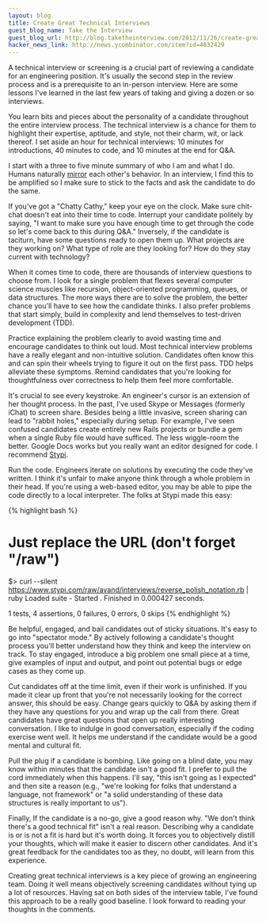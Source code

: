 ```yaml
---
layout: blog
title: Create Great Technical Interviews
guest_blog_name: Take the Interview
guest_blog_url: http://blog.taketheinterview.com/2012/11/26/create-great-technical-interviews/
hacker_news_link: http://news.ycombinator.com/item?id=4832429
---
```


A technical interview or screening is a crucial part of reviewing a candidate
for an engineering position. It's usually the second step in the review process
and is a prerequisite to an in-person interview. Here are some lessons I've
learned in the last few years of taking and giving a dozen or so interviews.

You learn bits and pieces about the personality of a candidate throughout the
entire interview process. The technical interview is a chance for them to
highlight their expertise, aptitude, and style, not their charm, wit, or lack
thereof. I set aside an hour for technical interviews: 10 minutes for
introductions, 40 minutes to code, and 10 minutes at the end for Q&A.

I start with a three to five minute summary of who I am and what I do. Humans
naturally [mirror][1] each other's behavior. In an interview, I find this
to be amplified so I make sure to stick to the facts and ask the candidate to
do the same.

If you've got a "Chatty Cathy," keep your eye on the clock. Make sure chit-chat
doesn't eat into their time to code. Interrupt your candidate politely by saying,
"I want to make sure you have enough time to get through the code so let's come
back to this during Q&A." Inversely, if the candidate is taciturn, have some
questions ready to open them up. What projects are they working on? What type
of role are they looking for? How do they stay current with technology?

When it comes time to code, there are thousands of interview questions to choose
from. I look for a single problem that flexes several computer science muscles
like recursion, object-oriented programming, queues, or data structures. The more
ways there are to solve the problem, the better chance you'll have to see how
the candidate thinks. I also prefer problems that start simply, build in complexity
and lend themselves to test-driven development (TDD).

Practice explaining the problem clearly to avoid wasting time and encourage
candidates to think out loud. Most technical interview problems have a really
elegant and non-intuitive solution. Candidates often know this and can spin
their wheels trying to figure it out on the first pass. TDD helps alleviate
these symptoms. Remind candidates that you're looking for thoughtfulness over
correctness to help them feel more comfortable.

It's crucial to see every keystroke. An engineer's cursor is an extension of
her thought process. In the past, I've used Skype or Messages (formerly iChat)
to screen share. Besides being a little invasive, screen sharing can lead to
"rabbit holes," especially during setup. For example, I've seen confused
candidates create entirely new Rails projects or bundle a gem when a single Ruby
file would have sufficed. The less wiggle-room the better. Google Docs works
but you really want an editor designed for code. I recommend [Stypi][2].

Run the code. Engineers iterate on solutions by executing the code they've written.
I think it's unfair to make anyone think through a whole problem in their head.
If you're using a web-based editor, you may be able to pipe the code directly
to a local interpreter. The folks at Stypi made this easy:

{% highlight bash %}
# Just replace the URL (don't forget "/raw")
$> curl --silent https://www.stypi.com/raw/avand/interviews/reverse_polish_notation.rb | ruby
Loaded suite -
Started
.
Finished in 0.000427 seconds.

1 tests, 4 assertions, 0 failures, 0 errors, 0 skips
{% endhighlight %}

Be helpful, engaged, and bail candidates out of sticky situations. It's easy to
go into "spectator mode." By actively following a candidate's thought process
you'll better understand how they think and keep the interview on track. To stay
engaged, introduce a big problem one small piece at a time, give examples of input
and output, and point out potential bugs or edge cases as they come up.

Cut candidates off at the time limit, even if their work is unfinished. If
you made it clear up front that you're not necessarily looking for the correct
answer, this should be easy. Change gears quickly to Q&A by asking them if they
have any questions for you and wrap up the call from there. Great candidates have
great questions that open up really interesting conversation. I like to indulge
in good conversation, especially if the coding exercise went well. It helps me
understand if the candidate would be a good mental and cultural fit.

Pull the plug if a candidate is bombing. Like going on a blind date, you may
know within minutes that the candidate isn't a good fit. I prefer to pull the
cord immediately when this happens. I'll say, "this isn't going as I expected"
and then site a reason (e.g., "we're looking for folks that understand a language,
not framework" or "a solid understanding of these data structures is really
important to us").

Finally, If the candidate is a no-go, give a good reason why. "We don't think
there's a good technical fit" isn't a real reason. Describing why a candidate
is or is not a fit is hard but it's worth doing. It forces you to objectively
distill your thoughts, which will make it easier to discern other candidates.
And it's great feedback for the candidates too as they, no doubt, will learn
from this experience.

Creating great technical interviews is a key piece of growing an engineering
team. Doing it well means objectively screening candidates without tying up a
lot of resources. Having sat on both sides of the interview table, I've found
this approach to be a really good baseline. I look forward to reading your
thoughts in the comments.

[1]: http://en.wikipedia.org/wiki/Mirroring_(psychology)
[2]: http://www.stypi.com/
